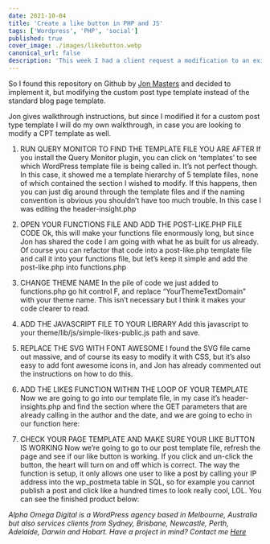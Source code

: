 ```yaml
---
date: 2021-10-04
title: 'Create a like button in PHP and JS'
tags: ['Wordpress', 'PHP', 'social']
published: true
cover_image: ./images/likebutton.webp
canonical_url: false
description: 'This week I had a client request a modification to an existing WordPress page template which already had two post anchor identifiers to retrieve get_the_author_meta and get_the_date. It was a custom template that displays a CPT by category to a page.'
---
```

So I found this repository on Github by [Jon Masters](https://github.com/JonMasterson/WordPress-Post-Like-System/") and decided to implement it, but modifying the custom post type template instead of the standard blog page template.

Jon gives walkthrough instructions, but since I modified it for a custom post type template I will do my own walkthrough, in case you are looking to modify a CPT template as well.

1. RUN QUERY MONITOR TO FIND THE TEMPLATE FILE YOU ARE AFTER
If you install the Query Monitor plugin, you can click on ‘templates’ to see which WordPress template file is being called in. It’s not perfect though. In this case, it showed me a template hierarchy of 5 template files, none of which contained the section I wished to modify. If this happens, then you can just dig around through the template files and if the naming convention is obvious you shouldn’t have too much trouble. In this case I was editing the header-insight.php

2. OPEN YOUR FUNCTIONS FILE AND ADD THE POST-LIKE.PHP FILE CODE
Ok, this will make your functions file enormously long, but since Jon has shared the code I am going with what he as built for us already. Of course you can refactor that code into a post-like.php template file and call it into your functions file, but let’s keep it simple and add the post-like.php into functions.php

3. CHANGE THEME NAME
In the pile of code we just added to functions.php go hit control F, and replace “YourThemeTextDomain” with your theme name. This isn’t necessary but I think it makes your code clearer to read.

4. ADD THE JAVASCRIPT FILE TO YOUR LIBRARY
Add this javascript to your theme/lib/js/simple-likes-public.js path and save.

5. REPLACE THE SVG WITH FONT AWESOME
I found the SVG file came out massive, and of course its easy to modify it with CSS, but it’s also easy to add font awesome icons in, and Jon has already commented out the instructions on how to do this. 

6. ADD THE LIKES FUNCTION WITHIN THE LOOP OF YOUR TEMPLATE
Now we are going to go into our template file, in my case it’s header-insights.php and find the section where the GET parameters that are already calling in the author and the date, and we are going to echo in our function here:

7. CHECK YOUR PAGE TEMPLATE AND MAKE SURE YOUR LIKE BUTTON IS WORKING
Now we’re going to go to our post template file, refresh the page and see if our like button is working. If you click and un-click the button, the heart will turn on and off which is correct. The way the function is setup, it only allows one user to like a post by calling your IP address into the wp_postmeta table in SQL, so for example you cannot publish a post and click like a hundred times to look really cool, LOL. You can see the finished product below:


*Alpha Omega Digital is a WordPress agency based in Melbourne, Australia but also services clients from Sydney, Brisbane, Newcastle, Perth, Adelaide, Darwin and Hobart. Have a project in mind? Contact me [Here](mailto:hello@jane-james.com.au)*